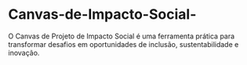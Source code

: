 # Canvas-de-Impacto-Social-
O Canvas de Projeto de Impacto Social é uma ferramenta prática para transformar desafios em oportunidades de inclusão, sustentabilidade e inovação.
